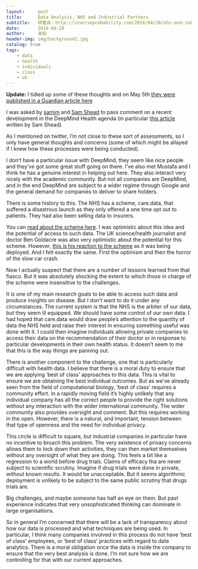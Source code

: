```yaml
---
layout:     post
title:      Data Analysis, NHS and Industrial Partners
subtitle:   转载自：http://inverseprobability.com/2016/04/28/nhs-and-industry
date:       2016-04-28
author:     未知
header-img: img/background1.jpg
catalog: true
tags:
    - data
    - health
    - individuals
    - class
    - uk
---
```


**Update:** I tidied up some of these thoughts and on May 5th [they were published in a Guardian article here](http://www.theguardian.com/media-network/2016/may/05/google-deepmind-patient-data-privacy-data-sharing)

I was asked by [samim](https://twitter.com/samim) and [Sam Shead](https://twitter.com/Sam_L_Shead) to pass comment on a recent development in the DeepMind Health agenda (in particular [this article](http://www.businessinsider.com/google-deepmind-sets-up-healthcare-team-acquires-hark-and-builds-new-app-2016-2?r=UK&IR=T) written by Sam Shead).

As I mentioned on twitter, I’m not close to these sort of assessments, so I only have general thoughts and concerns (some of which might be allayed if I knew how these processes were being conducted).

I don’t have a particular issue with DeepMind, they seem like nice people and they’ve got some great stuff going on there. I’ve also met Mustafa and I think he has a genuine interest in helping out here. They also interact very nicely with the academic community. But not all companies are DeepMind, and in the end DeepMind are subject to a wider regime through Google and the general demand for companies to deliver to share holders.

There is some history to this. The NHS has a scheme, care.data, that suffered a disastrous launch as they only offered a one time opt out to patients. They had also been selling data to insurers.

You can [read about the scheme here](https://www.england.nhs.uk/ourwork/tsd/care-data). I was optimistic about this idea and the potential of access to such data. The UK science/health journalist and doctor Ben Goldacre was also very optimistic about the potential for this scheme. However, [this is his reaction to the scheme](http://www.theguardian.com/commentisfree/2014/feb/28/care-data-is-in-chaos) as it was being deployed. And I felt exactly the same. First the optimism and then the horror of the slow car crash.

Now I actually suspect that there are a number of lessons learned from that fiasco. But it was absolutely shocking the extent to which those in charge of the scheme were insensitive to the challenges.

It is one of my main research goals to be able to access such data and produce insights on disease. But I don’t want to do it under any circumstances. The current system is that the NHS is the arbiter of our data, but they seem ill equipped. We should have some control of our own data. I had hoped that care.data would draw people’s attention to the quantity of data the NHS held and raise their interest in ensuring something useful was done with it. I could then imagine individuals allowing private companies to access their data on the recommendation of their doctor or in response to particular developments in their own health status. It doesn’t seem to me that this is the way things are panning out.

There is another component to the challenge, one that is particularly difficult with health data. I believe that there is a moral duty to ensure that we are applying ‘best of class’ approaches to this data. This is vital to ensure we are obtaining the best individual outcomes. But as we’ve already seen from the field of computational biology, ‘best of class’ requires a community effort. In a rapidly moving field it’s highly unlikely that any individual company has all the correct people to provide the right solutions without any interaction with the wider international community. The wider community also provides oversight and comment. But this requires working in the open. However, there is a natural, and important, tension between that type of openness and the need for individual privacy.

This circle is difficult to square, but industrial companies in particular have no incentive to broach this problem. The very existence of privacy concerns allows them to lock down their activities, they can then market themselves without any oversight of what they are doing. This feels a bit like a regression to a world before drug trials. Claims of efficacy tha are never subject to scientific scrutiny. Imagine if drug trials were done in private, without known results. It would be unacceptable. But it seems algorithmic deployment is unlikely to be subject to the same public scrutiny that drugs trials are.

Big challenges, and maybe someone has half an eye on them. But past experience indicates that very unsophisticated thinking can dominate in large organisations.

So in general I’m concerned that there will be a lack of transparency about how our data is processed and what techniques are being used. In particular, I think many companies involved in this process do not have ‘best of class’ employees, or ‘best of class’ practices with regard to data analytics. There is a moral obligation once the data is inside the company to ensure that the very best analysis is done. I’m not sure how we are controlling for that with our current approaches.
